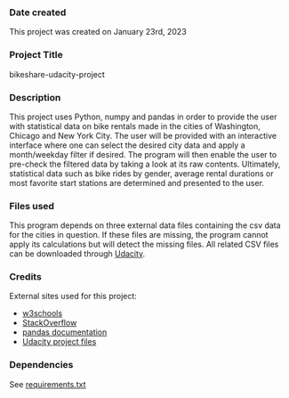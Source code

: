 ### Date created
This project was created on January 23rd, 2023

### Project Title
bikeshare-udacity-project

### Description
This project uses Python, numpy and pandas in order to provide the user with statistical data on bike rentals made in the cities of Washington, Chicago and New York City. The user will be provided with an interactive interface where one can select the desired city data and apply a month/weekday filter if desired. The program will then enable the user to pre-check the filtered data by taking a look at its raw contents. Ultimately, statistical data such as bike rides by gender, average rental durations or most favorite start stations are determined and presented to the user.

### Files used
This program depends on three external data files containing the csv data for the cities in question. If these files are missing, the program cannot apply its calculations but will detect the missing files. All related CSV files can be downloaded through [Udacity](https://video.udacity-data.com/topher/2018/August/5b7b7aca_bikeshare-2/bikeshare-2.zip).

### Credits
External sites used for this project:

- [w3schools](www.w3schools.com/python)
- [StackOverflow](stackoverflow.com)
- [pandas documentation](pandas.pydata.org)
- [Udacity project files](https://video.udacity-data.com/topher/2018/August/5b7b7aca_bikeshare-2/bikeshare-2.zip)

### Dependencies
See [requirements.txt](https://github.com/joergschultzelutter/udacity-bikeshare-project/blob/master/requirements.txt)
